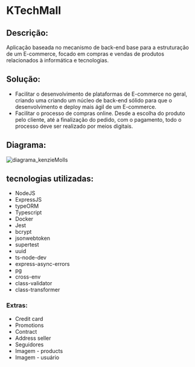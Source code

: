 # KTechMall

## Descrição:

Aplicação baseada no mecanismo de back-end base para a estruturação de um E-commerce, focado em compras e vendas de produtos relacionados à informática e tecnologias.


## Solução:

- Facilitar o desenvolvimento de plataformas de E-commerce no geral, criando uma criando um núcleo de back-end sólido para que o desenvolvimento e deploy mais ágil de um E-commerce.
- Facilitar o processo de compras online. Desde a escolha do produto pelo cliente, até a finalização do pedido, com o pagamento, todo o processo deve ser realizado por meios digitais.


## Diagrama:

![diagrama_kenzieMolls](https://user-images.githubusercontent.com/96259892/201108490-50807161-0d54-444e-94b7-40608fdd39b1.png)


## tecnologias utilizadas:

- NodeJS
- ExpressJS
- typeORM
- Typescript
- Docker
- Jest
- bcrypt
- jsonwebtoken
- supertest
- uuid
- ts-node-dev
- express-async-errors
- pg
- cross-env
- class-validator
- class-transformer


### Extras:

- Credit card
- Promotions
- Contract
- Address seller
- Seguidores
- Imagem - products
- Imagem - usuário
